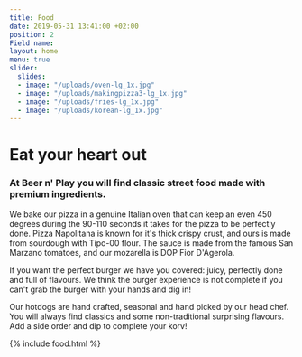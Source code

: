 ```yaml
---
title: Food
date: 2019-05-31 13:41:00 +02:00
position: 2
Field name: 
layout: home
menu: true
slider:
  slides:
  - image: "/uploads/oven-lg_1x.jpg"
  - image: "/uploads/makingpizza3-lg_1x.jpg"
  - image: "/uploads/fries-lg_1x.jpg"
  - image: "/uploads/korean-lg_1x.jpg"
---
```


# Eat your heart out

### At Beer n' Play you will find classic street food made with premium ingredients.

We bake our pizza in a genuine Italian oven that can keep an even 450 degrees during the 90-110 seconds it takes for the pizza to be perfectly done. Pizza Napolitana is known for it's thick crispy crust, and ours is made from sourdough with Tipo-00 flour. The sauce is made from the famous San Marzano tomatoes, and our mozarella is DOP Fior D'Agerola.

If you want the perfect burger we have you covered: juicy, perfectly done and full of flavours. We think the burger experience is not complete if you can't grab the burger with your hands and dig in!

Our hotdogs are hand crafted, seasonal and hand picked by our head chef. You will always find classics and some non-traditional surprising flavours. Add a side order and dip to complete your korv!

{% include food.html %}
